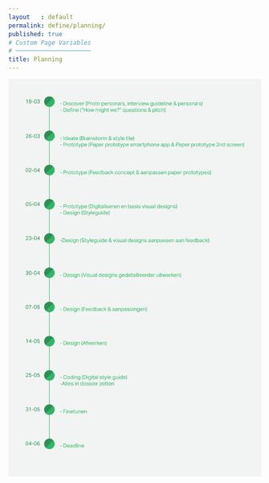 ```yaml
---
layout   : default
permalink: define/planning/
published: true
# Custom Page Variables
# ─────────────────────
title: Planning
---
```

<img src="../../assets/images/plan.jpg" class="tile">